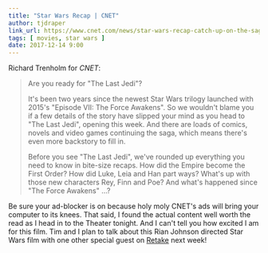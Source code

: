 ```yaml
---
title: "Star Wars Recap | CNET"
author: tjdraper
link_url: https://www.cnet.com/news/star-wars-recap-catch-up-on-the-saga-before-last-jedi/
tags: [ movies, star wars ]
date: 2017-12-14 9:00
---
```

Richard Trenholm for *CNET*:

> Are you ready for "The Last Jedi"?
>
> It's been two years since the newest Star Wars trilogy launched with 2015's "Episode VII: The Force Awakens". So we wouldn't blame you if a few details of the story have slipped your mind as you head to "The Last Jedi", opening this week. And there are loads of comics, novels and video games continuing the saga, which means there's even more backstory to fill in. 
>
> Before you see "The Last Jedi", we've rounded up everything you need to know in bite-size recaps. How did the Empire become the First Order? How did Luke, Leia and Han part ways? What's up with those new characters Rey, Finn and Poe? And what's happened since "The Force Awakens" ...?

Be sure your ad-blocker is on because holy moly CNET's ads will bring your computer to its knees. That said, I found the actual content well worth the read as I head in to the Theater tonight. And I can't tell you how excited I am for this film. Tim and I plan to talk about this Rian Johnson directed Star Wars film with one other special guest on [Retake](https://nightowl.fm/retake) next week!
